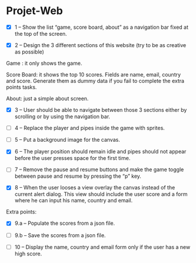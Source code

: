 # Projet-Web

- [x] 1 – Show the list “game, score board, about” as a navigation bar fixed at the top of the screen.

- [x] 2 – Design the 3 different sections of this website (try to be as creative as possible)

Game : it only shows the game.

Score Board: it shows the top 10 scores. Fields are name, email, country and score. Generate them as dummy data if you fail to complete the extra points tasks.

About: just a simple about screen.

- [x] 3 – User should be able to navigate between those 3 sections either by scrolling or by using the navigation bar.

- [ ] 4 – Replace the player and pipes inside the game with sprites.

- [ ] 5 – Put a background image for the canvas. 

- [x] 6 – The player position should remain idle and pipes should not appear before the user presses space for the first time.

- [ ] 7 – Remove the pause and resume buttons and make the game toggle between pause and resume by pressing the “p” key.

- [x] 8 – When the user looses a view overlay the canvas instead of the current alert dialog. This view should include the user score and a form where he can input his name, country and email.

Extra points:

- [x] 9.a – Populate the scores from a json file. 

- [ ] 9.b – Save the scores from a json file. 

- [ ] 10 – Display the name, country and email form only if the user has a new high score.
